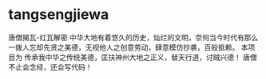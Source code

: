 # tangsengjiewa
唐僧揭瓦-红瓦解密
中华大地有着悠久的历史，灿烂的文明，奈何当今时代有那么一拨人忘却先贤之美德，无视他人之创意劳动，肆意模仿抄袭，百般抵赖。
本项目为 传承我中华之传统美德，匡扶神州大地之正义，替天行道，讨贼兴德！
唐僧不止会念经，还会写代码！
